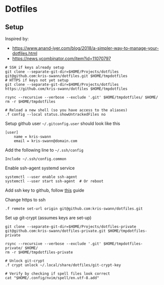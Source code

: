 # Dotfiles

## Setup

Inspired by:
* https://www.anand-iyer.com/blog/2018/a-simpler-way-to-manage-your-dotfiles.html
* https://news.ycombinator.com/item?id=11070797

```
# SSH if keys already setup
git clone --separate-git-dir=$HOME/Projects/dotfiles git@github.com:kris-swann/dotfiles.git $HOME/tmpdotfiles
# HTTPS if keys not yet setup
git clone --separate-git-dir=$HOME/Projects/dotfiles https://github.com/kris-swann/dotfiles $HOME/tmpdotfiles

rsync --recursive --verbose --exclude '.git' $HOME/tmpdotfiles/ $HOME/
rm -r $HOME/tmpdotfiles

# Reload a new shell (so you have access to the aliases)
.f config --local status.showUntrackedFiles no
```

Setup github user `~/.gitconfig.user` should look like this

```
[user]
    name = kris-swann
    email = kris-swann@domain.com
```

Add the following line to `~/.ssh/config`

```
Include ~/.ssh/config.common
```

Enable ssh-agent systemd service

```
systemctl --user enable ssh-agent
systemctl --user start ssh-agent  # Or reboot
```

Add ssh key to github, follow [this](https://docs.github.com/en/authentication/connecting-to-github-with-ssh/adding-a-new-ssh-key-to-your-github-account) guide

Change https to ssh
```
.f remote set-url origin git@github.com:kris-swann/dotfiles.git
```

Set up git-crypt (assumes keys are set-up)
```
git clone --separate-git-dir=$HOME/Projects/dotfiles-private git@github.com:kris-swann/dotfiles-private.git $HOME/tmpdotfiles-private

rsync --recursive --verbose --exclude '.git' $HOME/tmpdotfiles-private/ $HOME/
rm -r $HOME/tmpdotfiles-private

# Unlock git-crypt
.f crypt unlock ~/.local/share/dotfiles/git-crypt-key

# Verify by checking if spell files look correct
cat "$HOME/.config/nvim/spell/en.utf-8.add"
```
